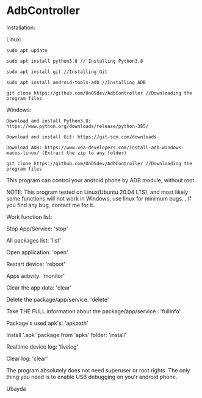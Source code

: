 # AdbController
Installation:

  Linux:
  
    sudo apt update
    
    sudo apt install python3.8 // Installing Python3.8
    
    sudo apt install git //Installing Git
    
    sudo apt install android-tools-adb //Installing ADB
    
    git clone https://github.com/UnOSdev/AdbController //Downloading the program files

  Windows:
  
    Download and install Python3.8: https://www.python.org/downloads/release/python-385/
    
    Download and install Git: https://git-scm.com/downloads
    
    Download ADB: https://www.xda-developers.com/install-adb-windows-macos-linux/ (Extract the zip to any folder)
    
    git clone https://github.com/UnOSdev/AdbController //Downloading the program files



This program can control your android phone by ADB module, without root.

NOTE: This program tested on Linux(Ubuntu 20.04 LTS), and most likely some functions will not work in Windows, use linux for minimum bugs...
If you find any bug, contact me for it.

Work function list:

  Stop App/Service: 'stop'
  
  All packages list: 'list'
  
  Open application: 'open'
  
  Restart device: 'reboot' 
  
  Apps activity: 'monitor'
  
  Clear the app data: 'clear'
  
  Delete the package/app/service: 'delete'
  
  Take THE FULL information about the package/app/service : 'fullinfo'
  
  Package's used apk's: 'apkpath' 
  
  Install '.apk' package from 'apks' folder: 'install'
  
  Realtime device log: 'livelog'
  
  Clear log: 'clear'

The program absolutely does not need superuser or root rights.
The only thing you need is to enable USB debugging on you'r android phone.

Ubayda


